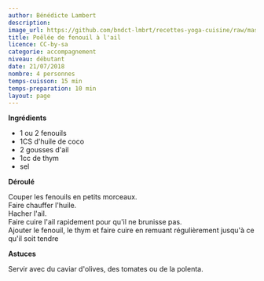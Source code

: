 ```yaml
---
author: Bénédicte Lambert
description: 
image_url: https://github.com/bndct-lmbrt/recettes-yoga-cuisine/raw/master/medias/fenouil.jpg
title: Poêlée de fenouil à l'ail
licence: CC-by-sa
categorie: accompagnement
niveau: débutant
date: 21/07/2018
nombre: 4 personnes
temps-cuisson: 15 min
temps-preparation: 10 min
layout: page
---
```



**Ingrédients**  

* 1 ou 2 fenouils
* 1CS d'huile de coco
* 2 gousses d'ail
* 1cc de thym
* sel


**Déroulé**

Couper les fenouils en petits morceaux.  
Faire chauffer l'huile.  
Hacher l'ail.  
Faire cuire l'ail rapidement pour qu'il ne brunisse pas.  
Ajouter le fenouil, le thym et faire cuire en remuant régulièrement jusqu'à ce qu'il soit tendre 

  
**Astuces** 

Servir avec du caviar d'olives, des tomates ou de la polenta.  